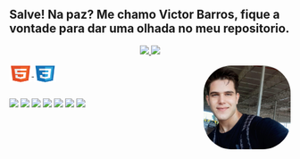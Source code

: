 ## Salve! Na paz? Me chamo Victor Barros, fique a vontade para dar uma olhada no meu repositorio.
<div align="center">
  <a href="https://github.com/Gnuk935">
  <img height="180em" src="https://github-readme-stats.vercel.app/api?username=Gnuk935&show_icons=true&theme=tokyonight&include_all_commits=true&count_private=true"/>
  <img height="180em" src="https://github-readme-stats.vercel.app/api/top-langs/?username=Gnuk935&layout=compact&langs_count=7&theme=tokyonight"/>
</div>
<div style="display: inline_block"><br>
  <img align="center" alt="Gnuk-HTML" height="30" width="40" src="https://raw.githubusercontent.com/devicons/devicon/master/icons/html5/html5-original.svg">
  <img align="center" alt="Gnuk-CSS" height="30" width="40" src="https://raw.githubusercontent.com/devicons/devicon/master/icons/css3/css3-original.svg">
  
  <img align="right" alt="Gnuk" height="150" style="border-radius:50px;" src="https://github.com/Gnuk935/Gnuk935/blob/main/20211115_072622.jpg">
  
</div>
  
  ##
 
<div> 
  <a href="https://www.youtube.com/channel/UCLGF3wvvt5h8XXxYpwZBUUg" target="_blank"><img src="https://img.shields.io/badge/YouTube-FF0000?style=for-the-badge&logo=youtube&logoColor=white" target="_blank"></a>
  <a href="https://www.instagram.com/victorbmca/" target="_blank"><img src="https://img.shields.io/badge/-Instagram-%23E4405F?style=for-the-badge&logo=instagram&logoColor=white" target="_blank"></a>
 	<a href="https://www.twitch.tv/gnuk_935" target="_blank"><img src="https://img.shields.io/badge/Twitch-9146FF?style=for-the-badge&logo=twitch&logoColor=white" target="_blank"></a>
 <a href="https://discord.gg/BSmDGtde" target="_blank"><img src="https://img.shields.io/badge/Discord-7289DA?style=for-the-badge&logo=discord&logoColor=white" target="_blank"></a> 
  <a href = "mailto:victorbmc9@gmail.com"><img src="https://img.shields.io/badge/-Gmail-%23333?style=for-the-badge&logo=gmail&logoColor=white" target="_blank"></a>
  <a href="https://www.facebook.com/victor.barrosdemoraescarvalho.3/" target="_blank"><img src="https://img.shields.io/badge/Facebook-1877F2?style=for-the-badge&logo=facebook&logoColor=white" target="_blank"></a>
   <a href="https://www.tiktok.com/@gnuk_935?lang=pt-BR" target="_blank"><img src="https://img.shields.io/badge/TikTok-000000?style=for-the-badge&logo=tiktok&logoColor=white" target="_blank"></a>
 
 
 
</div>
